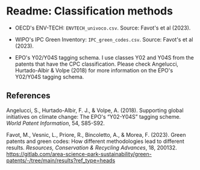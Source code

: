 # Readme: Classification methods

- OECD's ENV-TECH: `ENVTECH_univoco.csv`. Source: Favot's et al (2023).

- WIPO's IPC Green Inventory: `IPC_green_codes.csv`. Source: Favot's et al (2023).

- EPO's Y02/Y04S tagging schema. I use classes Y02 and Y04S from the patents that have the CPC classification. Please check Angelucci, Hurtado-Albir & Volpe (2018) for more information on the EPO's Y02/Y04S tagging schema.

## References

Angelucci, S., Hurtado-Albir, F. J., & Volpe, A. (2018). Supporting global initiatives on climate change: The EPO's “Y02-Y04S” tagging scheme. *World Patent Information*, 54, S85-S92.

Favot, M., Vesnic, L., Priore, R., Bincoletto, A., & Morea, F. (2023). Green patents and green codes: How different methodologies lead to different results. *Resources, Conservation & Recycling Advances*, 18, 200132. https://gitlab.com/area-science-park-sustainability/green-patents/-/tree/main/results?ref_type=heads
